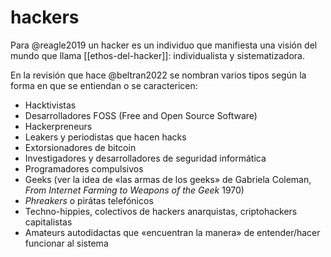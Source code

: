 # hackers
Para @reagle2019 un hacker es un individuo que manifiesta una visión del mundo que llama [[ethos-del-hacker]]: individualista y sistematizadora.

En la revisión que hace @beltran2022 se nombran varios tipos según la forma en que se entiendan o se caractericen:

- Hacktivistas
- Desarrolladores FOSS (Free and Open Source Software)
- Hackerpreneurs
- Leakers y periodistas que hacen hacks
- Extorsionadores de bitcoin
- Investigadores y desarrolladores de seguridad informática
- Programadores compulsivos
- Geeks (ver la idea de «las armas de los geeks» de Gabriela Coleman, *From Internet Farming to Weapons of the Geek* 1970)
- *Phreakers* o pirátas telefónicos
- Techno-hippies, colectivos de hackers anarquistas, criptohackers capitalistas
- Amateurs autodidactas que «encuentran la manera» de entender/hacer funcionar al sistema